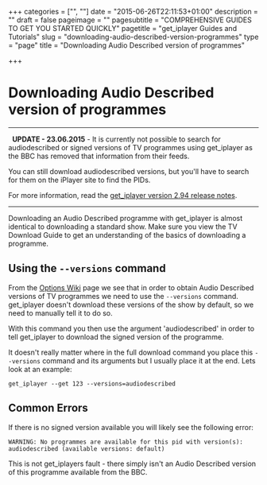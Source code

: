 +++
categories = ["", ""]
date = "2015-06-26T22:11:53+01:00"
description = ""
draft = false
pageimage = ""
pagesubtitle = "COMPREHENSIVE GUIDES TO GET YOU STARTED QUICKLY"
pagetitle = "get_iplayer Guides and Tutorials"
slug = "downloading-audio-described-version-programmes"
type = "page"
title = "Downloading Audio Described version of programmes"

+++

# Downloading Audio Described version of programmes

* * *

  **UPDATE - 23.06.2015** - It is currently not possible to search for audiodescribed or signed versions of TV programmes using get_iplayer as the BBC has removed that information from their feeds.

You can still download audiodescribed versions, but you'll have to search for them on the iPlayer site to find the PIDs.

For more information, read the [get_iplayer version 2.94 release notes](/wiki/release293/ "get_iplayer 2.89-2.90 Release Notes").

* * *

Downloading an Audio Described programme with get_iplayer is almost identical to downloading a standard show. Make sure you view the TV Download Guide to get an understanding of the basics of downloading a programme.

## Using the `--versions` command

From the [Options Wiki](/wiki/options/) page we see that in order to obtain Audio Described versions of TV programmes we need to use the `--versions` command. get_iplayer doesn't download these versions of the show by default, so we need to manually tell it to do so.

With this command you then use the argument 'audiodescribed' in order to tell get_iplayer to download the signed version of the programme.

It doesn't really matter where in the full download command you place this `--versions` command and its arguments but I usually place it at the end. Lets look at an example:

`get_iplayer --get 123 --versions=audiodescribed`

## Common Errors

If there is no signed version available you will likely see the following error:

```
WARNING: No programmes are available for this pid with version(s): audiodescribed (available versions: default)
```

This is not get_iplayers fault - there simply isn't an Audio Described version of this programme available from the BBC.
